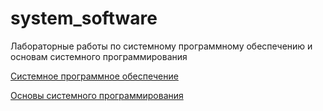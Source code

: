 # system_software
Лабораторные работы по системному программному обеспечению и основам системного программирования

[Системное программное обеспечение](https://github.com/KaluginaMarina/system_software/tree/master/spo)

[Основы системного программирования](https://github.com/KaluginaMarina/system_software/tree/master/spo)
